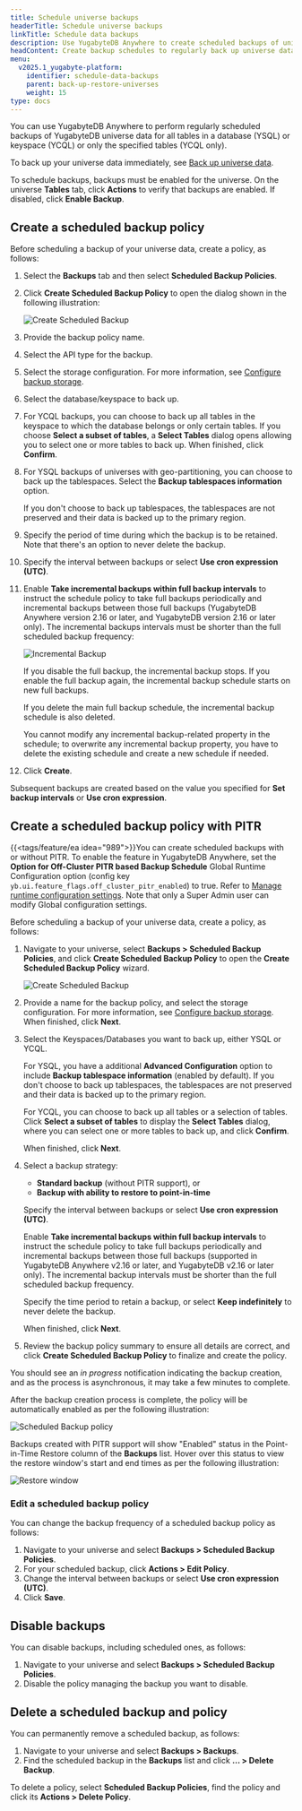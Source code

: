 ```yaml
---
title: Schedule universe backups
headerTitle: Schedule universe backups
linkTitle: Schedule data backups
description: Use YugabyteDB Anywhere to create scheduled backups of universe data.
headContent: Create backup schedules to regularly back up universe data
menu:
  v2025.1_yugabyte-platform:
    identifier: schedule-data-backups
    parent: back-up-restore-universes
    weight: 15
type: docs
---
```


You can use YugabyteDB Anywhere to perform regularly scheduled backups of YugabyteDB universe data for all tables in a database (YSQL) or keyspace (YCQL) or only the specified tables (YCQL only).

To back up your universe data immediately, see [Back up universe data](../back-up-universe-data/).

To schedule backups, backups must be enabled for the universe. On the universe **Tables** tab, click **Actions** to verify that backups are enabled. If disabled, click **Enable Backup**.

## Create a scheduled backup policy

Before scheduling a backup of your universe data, create a policy, as follows:

1. Select the **Backups** tab and then select **Scheduled Backup Policies**.

1. Click **Create Scheduled Backup Policy** to open the dialog shown in the following illustration:

    ![Create Scheduled Backup](/images/yp/scheduled-backup-ysql.png)

1. Provide the backup policy name.

1. Select the API type for the backup.

1. Select the storage configuration. For more information, see [Configure backup storage](../configure-backup-storage/).

1. Select the database/keyspace to back up.

1. For YCQL backups, you can choose to back up all tables in the keyspace to which the database belongs or only certain tables. If you choose **Select a subset of tables**, a **Select Tables** dialog opens allowing you to select one or more tables to back up. When finished, click **Confirm**.

1. For YSQL backups of universes with geo-partitioning, you can choose to back up the tablespaces. Select the **Backup tablespaces information** option.

    If you don't choose to back up tablespaces, the tablespaces are not preserved and their data is backed up to the primary region.

1. Specify the period of time during which the backup is to be retained. Note that there's an option to never delete the backup.

1. Specify the interval between backups or select **Use cron expression (UTC)**.

1. Enable **Take incremental backups within full backup intervals** to instruct the schedule policy to take full backups periodically and incremental backups between those full backups (YugabyteDB Anywhere version 2.16 or later, and YugabyteDB version 2.16 or later only). The incremental backups intervals must be shorter than the full scheduled backup frequency:

    ![Incremental Backup](/images/yp/scheduled-backup-ycql-incremental.png)

    If you disable the full backup, the incremental backup stops. If you enable the full backup again, the incremental backup schedule starts on new full backups.

    If you delete the main full backup schedule, the incremental backup schedule is also deleted.

    You cannot modify any incremental backup-related property in the schedule; to overwrite any incremental backup property, you have to delete the existing schedule and create a new schedule if needed.

1. Click **Create**.

Subsequent backups are created based on the value you specified for **Set backup intervals** or **Use cron expression**.

## Create a scheduled backup policy with PITR

<!--
Creating a scheduled backup policy with PITR is currently {{<tags/feature/ea>}}.

To create a scheduled backup policy with PITR support, you can set the `enablePointInTimeRestore` attribute to true in the API request. For example:

```shell
curl 'http://<platform-url>/api/v1/customers/:cUUID/create_backup_schedule_async' \
  -d '{
    "backupType": "YQL_TABLE_TYPE",
    "customerUUID": "f33e3c9b-75ab-4c30-80ad-cba85646ea39",
    "sse": true,
    "storageConfigUUID": "20946d96-978f-4577-ae28-c156eebb6aad",
    "universeUUID": "816ecdcd-8031-4a41-ad62-f49d8a2aa6dc",
    "tableByTableBackup": false,
    "useTablespaces": true,
    "keyspaceTableList": [],
    "timeBeforeDelete": 86400000,
    "expiryTimeUnit": "DAYS",
    "scheduleName": "PIT-test-ycql-2",
    "schedulingFrequency": 86400000,
    "frequencyTimeUnit": "DAYS",
    "incrementalBackupFrequencyTimeUnit": "MINUTES",
    "incrementalBackupFrequency": 900000,
    "enablePointInTimeRestore": true
  }'
```

Steps to create the sceduled backup policy via the UI when the runtime config flag is available in 2024.2.1.0 -->

{{<tags/feature/ea idea="989">}}You can create scheduled backups with or without PITR. To enable the feature in YugabyteDB Anywhere, set the **Option for Off-Cluster PITR based Backup Schedule** Global Runtime Configuration option (config key `yb.ui.feature_flags.off_cluster_pitr_enabled`) to true. Refer to [Manage runtime configuration settings](../../administer-yugabyte-platform/manage-runtime-config/). Note that only a Super Admin user can modify Global configuration settings.

Before scheduling a backup of your universe data, create a policy, as follows:

1. Navigate to your universe, select **Backups > Scheduled Backup Policies**, and click **Create Scheduled Backup Policy** to open the **Create Scheduled Backup Policy** wizard.

    ![Create Scheduled Backup](/images/yp/create-schedule-backup-pitr.png)

1. Provide a name for the backup policy, and select the storage configuration. For more information, see [Configure backup storage](../configure-backup-storage/). When finished, click **Next**.

1. Select the Keyspaces/Databases you want to back up, either YSQL or YCQL.

    For YSQL, you have a additional **Advanced Configuration** option to include **Backup tablespace information** (enabled by default). If you don't choose to back up tablespaces, the tablespaces are not preserved and their data is backed up to the primary region.

    For YCQL, you can choose to back up all tables or a selection of tables. Click **Select a subset of tables** to display the **Select Tables** dialog, where you can select one or more tables to back up, and click **Confirm**.

    When finished, click **Next**.

1. Select a backup strategy:

    - **Standard backup** (without PITR support), or
    - **Backup with ability to restore to point-in-time**

    Specify the interval between backups or select **Use cron expression (UTC)**.

    Enable **Take incremental backups within full backup intervals** to instruct the schedule policy to take full backups periodically and incremental backups between those full backups (supported in YugabyteDB Anywhere v2.16 or later, and YugabyteDB v2.16 or later only). The incremental backup intervals must be shorter than the full scheduled backup frequency.

    Specify the time period to retain a backup, or select **Keep indefinitely** to never delete the backup.

    When finished, click **Next**.

1. Review the backup policy summary to ensure all details are correct, and click **Create Scheduled Backup Policy** to finalize and create the policy.

You should see an _in progress_ notification indicating the backup creation, and as the process is asynchronous, it may take a few minutes to complete.

After the backup creation process is complete, the policy will be automatically enabled as per the following illustration:

![Scheduled Backup policy](/images/yp/schedule-backup-policy-pitr.png)

Backups created with PITR support will show "Enabled" status in the Point-in-Time Restore column of the **Backups** list. Hover over this status to view the restore window's start and end times as per the following illustration:

![Restore window](/images/yp/restore-window-pitr.png)

### Edit a scheduled backup policy

You can change the backup frequency of a scheduled backup policy as follows:

1. Navigate to your universe and select **Backups > Scheduled Backup Policies**.
1. For your scheduled backup, click **Actions > Edit Policy**.
1. Change the interval between backups or select **Use cron expression (UTC)**.
1. Click **Save**.

## Disable backups

You can disable backups, including scheduled ones, as follows:

1. Navigate to your universe and select **Backups > Scheduled Backup Policies**.
1. Disable the policy managing the backup you want to disable.

## Delete a scheduled backup and policy

You can permanently remove a scheduled backup, as follows:

1. Navigate to your universe and select **Backups > Backups**.
1. Find the scheduled backup in the **Backups** list and click **... > Delete Backup**.

To delete a policy, select **Scheduled Backup Policies**, find the policy and click its **Actions > Delete Policy**.
